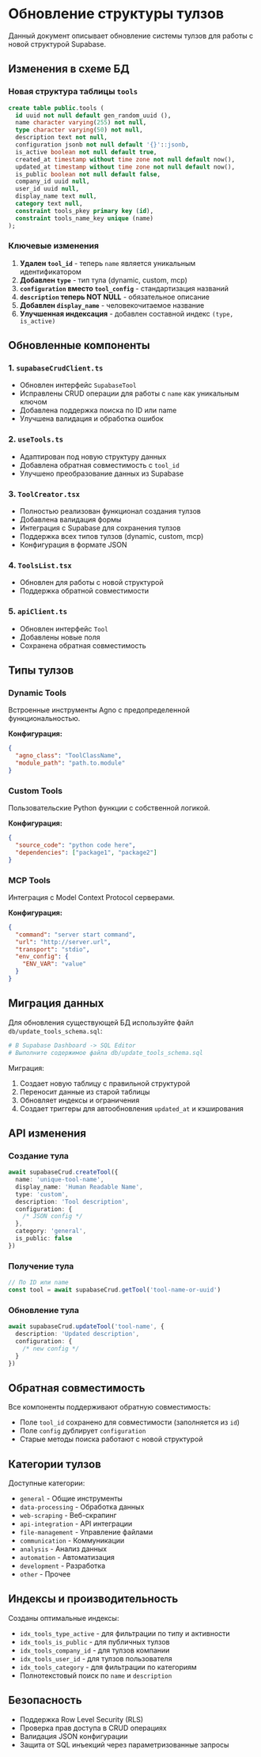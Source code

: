 # Обновление структуры тулзов

Данный документ описывает обновление системы тулзов для работы с новой структурой Supabase.

## Изменения в схеме БД

### Новая структура таблицы `tools`

```sql
create table public.tools (
  id uuid not null default gen_random_uuid (),
  name character varying(255) not null,
  type character varying(50) not null,
  description text not null,
  configuration jsonb not null default '{}'::jsonb,
  is_active boolean not null default true,
  created_at timestamp without time zone not null default now(),
  updated_at timestamp without time zone not null default now(),
  is_public boolean not null default false,
  company_id uuid null,
  user_id uuid null,
  display_name text null,
  category text null,
  constraint tools_pkey primary key (id),
  constraint tools_name_key unique (name)
);
```

### Ключевые изменения

1. **Удален `tool_id`** - теперь `name` является уникальным идентификатором
2. **Добавлен `type`** - тип тула (dynamic, custom, mcp)
3. **`configuration` вместо `tool_config`** - стандартизация названий
4. **`description` теперь NOT NULL** - обязательное описание
5. **Добавлен `display_name`** - человекочитаемое название
6. **Улучшенная индексация** - добавлен составной индекс `(type, is_active)`

## Обновленные компоненты

### 1. `supabaseCrudClient.ts`

- Обновлен интерфейс `SupabaseTool`
- Исправлены CRUD операции для работы с `name` как уникальным ключом
- Добавлена поддержка поиска по ID или name
- Улучшена валидация и обработка ошибок

### 2. `useTools.ts`

- Адаптирован под новую структуру данных
- Добавлена обратная совместимость с `tool_id`
- Улучшено преобразование данных из Supabase

### 3. `ToolCreator.tsx`

- Полностью реализован функционал создания тулзов
- Добавлена валидация формы
- Интеграция с Supabase для сохранения тулзов
- Поддержка всех типов тулзов (dynamic, custom, mcp)
- Конфигурация в формате JSON

### 4. `ToolsList.tsx`

- Обновлен для работы с новой структурой
- Поддержка обратной совместимости

### 5. `apiClient.ts`

- Обновлен интерфейс `Tool`
- Добавлены новые поля
- Сохранена обратная совместимость

## Типы тулзов

### Dynamic Tools

Встроенные инструменты Agno с предопределенной функциональностью.

**Конфигурация:**

```json
{
  "agno_class": "ToolClassName",
  "module_path": "path.to.module"
}
```

### Custom Tools

Пользовательские Python функции с собственной логикой.

**Конфигурация:**

```json
{
  "source_code": "python code here",
  "dependencies": ["package1", "package2"]
}
```

### MCP Tools

Интеграция с Model Context Protocol серверами.

**Конфигурация:**

```json
{
  "command": "server start command",
  "url": "http://server.url",
  "transport": "stdio",
  "env_config": {
    "ENV_VAR": "value"
  }
}
```

## Миграция данных

Для обновления существующей БД используйте файл `db/update_tools_schema.sql`:

```bash
# В Supabase Dashboard -> SQL Editor
# Выполните содержимое файла db/update_tools_schema.sql
```

Миграция:

1. Создает новую таблицу с правильной структурой
2. Переносит данные из старой таблицы
3. Обновляет индексы и ограничения
4. Создает триггеры для автообновления `updated_at` и кэширования

## API изменения

### Создание тула

```typescript
await supabaseCrud.createTool({
  name: 'unique-tool-name',
  display_name: 'Human Readable Name',
  type: 'custom',
  description: 'Tool description',
  configuration: {
    /* JSON config */
  },
  category: 'general',
  is_public: false
})
```

### Получение тула

```typescript
// По ID или name
const tool = await supabaseCrud.getTool('tool-name-or-uuid')
```

### Обновление тула

```typescript
await supabaseCrud.updateTool('tool-name', {
  description: 'Updated description',
  configuration: {
    /* new config */
  }
})
```

## Обратная совместимость

Все компоненты поддерживают обратную совместимость:

- Поле `tool_id` сохранено для совместимости (заполняется из `id`)
- Поле `config` дублирует `configuration`
- Старые методы поиска работают с новой структурой

## Категории тулзов

Доступные категории:

- `general` - Общие инструменты
- `data-processing` - Обработка данных
- `web-scraping` - Веб-скрапинг
- `api-integration` - API интеграции
- `file-management` - Управление файлами
- `communication` - Коммуникации
- `analysis` - Анализ данных
- `automation` - Автоматизация
- `development` - Разработка
- `other` - Прочее

## Индексы и производительность

Созданы оптимальные индексы:

- `idx_tools_type_active` - для фильтрации по типу и активности
- `idx_tools_is_public` - для публичных тулзов
- `idx_tools_company_id` - для тулзов компании
- `idx_tools_user_id` - для тулзов пользователя
- `idx_tools_category` - для фильтрации по категориям
- Полнотекстовый поиск по `name` и `description`

## Безопасность

- Поддержка Row Level Security (RLS)
- Проверка прав доступа в CRUD операциях
- Валидация JSON конфигурации
- Защита от SQL инъекций через параметризованные запросы
